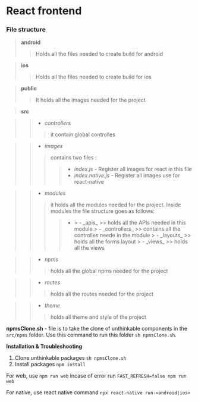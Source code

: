 # React frontend

### File structure

> **android**
>
> > Holds all the files needed to create build for android

> **ios**
>
> > Holds all the files needed to create build for ios

> **public**
>
> > It holds all the images needed for the project

> **src**

> > - _controllers_
> >
> > > it contain global controlles

> > - _images_
> >
> > > contains two files :
> > >
> > > > - _index.js_ - Register all images for react in this file
> > > > - _index.native.js_ - Register all images use for react-native

> > - _modules_
> >
> > > it holds all the modules needed for the project. Inside modules the file structure goes as follows:
> > >
> > > > - <your module name>
> > > >   > - _apis_
> > > >   >> holds all the APIs needed in this module
> > > >   > - _controllers_
> > > >   >> contains all the controlles neede in the module
> > > >   > - _layouts_
> > > >   >> holds all the forms layout
> > > >   > - _views_
> > > >   >> holds all the views

> > - _npms_
> >
> > > holds all the global npms needed for the project

> > - _routes_
> >
> > > holds all the routes needed for the project

> > - _theme_
> >
> > > holds all theme and style of the project


**npmsClone.sh** - file is to take the clone of unthinkable components
      in the `src/npms` folder. Use this command to run this folder ```sh npmsClone.sh```.

**Installation & Troubleshooting**
1. Clone unthinkable packages ```sh npmsClone.sh```
1. Install packages ```npm install```

For web, use ```npm run web``` incase of error run ```FAST_REFRESH=false npm run web```

For native, use react native command ```npx react-native run-<android|ios>```